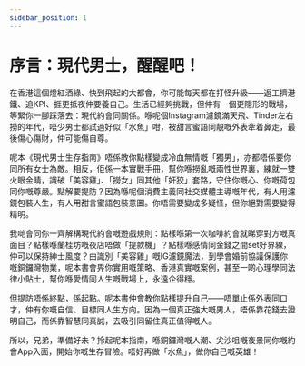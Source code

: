 ```yaml
---
sidebar_position: 1
---
```


# 序言：現代男士，醒醒吧！

在香港這個燈紅酒綠、快到飛起的大都會，你可能每天都在打怪升級——返工擠港鐵、追KPI、捱更抵夜仲要養自己。生活已經夠挑戰，但仲有一個更隱形的戰場，等緊你一腳踩落去：現代約會同關係。喺呢個Instagram濾鏡滿天飛、Tinder左右撈的年代，唔少男士都試過好似「水魚」咁，被甜言蜜語同靚嘅外表牽着鼻走，最後傷心傷財，仲可能傷自尊。

呢本《現代男士生存指南》唔係教你點樣變成冷血無情嘅「獨男」，亦都唔係要你同所有女士為敵。相反，佢係一本實戰手冊，幫你喺撈亂嘅兩性世界裏，練就一雙火眼金睛，識破「美容雞」、「撈女」同其他「奸狡」套路，守住你嘅心、你嘅荷包同你嘅尊嚴。點解要提防？因為喺呢個消費主義同社交媒體主導嘅年代，有人用濾鏡包裝人生，有人用甜言蜜語包裝意圖。你唔需要變成多疑怪，但你絕對需要變得精明。

我哋會同你一齊解構現代約會嘅遊戲規則：點樣喺第一次咖啡約會就睇穿對方嘅真面目？點樣喺蘭桂坊嘅夜店唔做「提款機」？點樣喺感情同金錢之間set好界線，仲可以保持紳士風度？由識別「美容雞」嘅IG濾鏡魔法，到學會婚前協議保護你嘅銅鑼灣物業，呢本書會畀你實用嘅策略、香港真實嘅案例，甚至一啲心理學同法律小貼士，幫你喺愛情同人生嘅戰場上，永遠企得穩。

但提防唔係終點，係起點。呢本書仲會教你點樣提升自己——唔單止係外表同口才，仲有你嘅自信、目標同人生方向。因為一個真正強大嘅男人，唔係靠花錢去證明自己，而係靠智慧同真誠，去吸引同留住真正值得嘅人。

所以，兄弟，準備好未？拎起呢本指南，喺銅鑼灣嘅人潮、尖沙咀嘅夜景同你嘅約會App入面，開始你嘅生存冒險。唔好再做「水魚」，做你自己嘅英雄！
